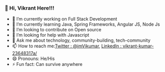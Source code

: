 ###  👋 Hi, Vikrant Here!!!  

- 🔭 I’m currently working on Full Stack Development
- 🌱 I’m currently learning Java, Spring Frameworks, Angular JS, Node Js
- 👯 I’m looking to contribute on Open source  
- 🤔 I’m looking for help with Javascript
- 💬 Ask me about technology, community-building, tech-community
- 📫 How to reach me:[Twitter : @imVikumar](https://twitter.com/imViKumar), [LinkedIn : vikrant-kumar-23648317a/](https://www.linkedin.com/in/vikrant-kumar-23648317a/)
- 😄 Pronouns: He/His
- ⚡ Fun fact: Can survive anywhere

